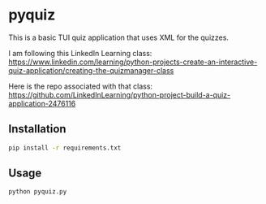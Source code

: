 # pyquiz

This is a basic TUI quiz application that uses XML for the quizzes.

I am following this LinkedIn Learning class: https://www.linkedin.com/learning/python-projects-create-an-interactive-quiz-application/creating-the-quizmanager-class

Here is the repo associated with that class: https://github.com/LinkedInLearning/python-project-build-a-quiz-application-2476116

## Installation
```bash
pip install -r requirements.txt
```

## Usage
```bash
python pyquiz.py
```